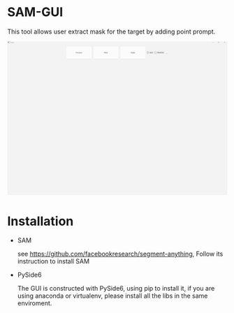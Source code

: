 # SAM-GUI

This tool allows user extract mask for the target by adding point prompt.

![image](https://github.com/Moyv-Wang/SAM-GUI/blob/master/test.gif)


# Installation

- SAM

  see https://github.com/facebookresearch/segment-anything, Follow its instruction to install SAM

- PySide6

  The GUI is constructed with PySide6, using pip to install it, if you are using  anaconda or virtualenv, please install all the libs in the same enviroment.

